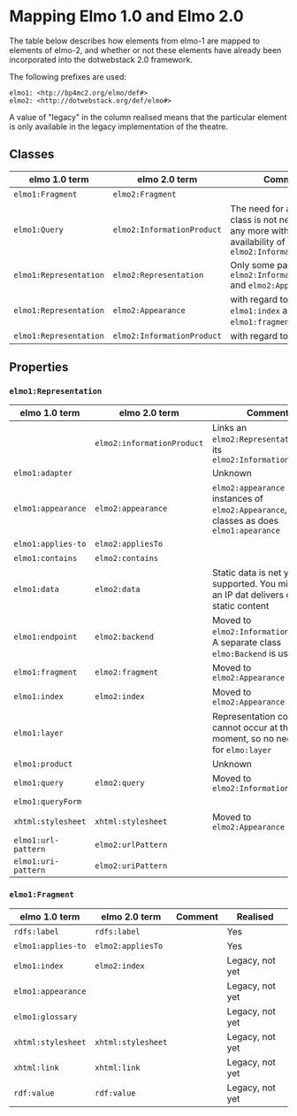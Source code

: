# Mapping Elmo 1.0 and Elmo 2.0

The table below describes how elements from elmo-1 are mapped to elements of elmo-2, and whether or not these elements have already been incorporated into the dotwebstack 2.0 framework.

The following prefixes are used:

    elmo1: <htp://bp4mc2.org/elmo/def#>
    elmo2: <http://dotwebstack.org/def/elmo#>

A value of "legacy" in the column realised means that the particular element is only available in the legacy implementation of the theatre.

## Classes

|elmo 1.0 term|elmo 2.0 term|Comment|Realised
|-------------|-------------|---------|------------
`elmo1:Fragment`|`elmo2:Fragment`||Legacy
`elmo1:Query`|`elmo2:InformationProduct`|The need for a `elmo:Query` class is not necessary any more with the availability of `elmo2:InformationProduct`|Yes
`elmo1:Representation`|`elmo2:Representation`|Only some parts, see also `elmo2:InformationProduct` and `elmo2:Appearance`|Yes
`elmo1:Representation`|`elmo2:Appearance`|with regard to `elmo1:index` and `elmo1:fragment` elements|Legacy
`elmo1:Representation`|`elmo2:InformationProduct`|with regard to `elmo:query`|Yes


## Properties

### `elmo1:Representation`

|elmo 1.0 term|elmo 2.0 term|Comment|Realised
|-------------|-------------|-------|--------
||`elmo2:informationProduct`|Links an `elmo2:Representation` to its `elmo2:InformationProduct`|Yes
|`elmo1:adapter`||Unknown|No
|`elmo1:appearance`|`elmo2:appearance`|`elmo2:appearance maps` to instances of `elmo2:Appearance`, not to classes as does `elmo1:apearance`|Yes
|`elmo1:applies-to`|`elmo2:appliesTo`||No
|`elmo1:contains`|`elmo2:contains`||Yes
|`elmo1:data`|`elmo2:data`|Static data is net yet supported. You might use an IP dat delivers only static content|No
|`elmo1:endpoint`|`elmo2:backend`|Moved to `elmo2:InformationProduct`. A separate class `elmo:Backend` is used.|Moved
|`elmo1:fragment`|`elmo2:fragment`|Moved to `elmo2:Appearance`|Moved
|`elmo1:index`|`elmo2:index`|Moved to `elmo2:Appearance`|Legacy, not yet
|`elmo1:layer`||Representation collision cannot occur at this moment, so no need (yet) for `elmo:layer`|No
|`elmo1:product`||Unknown|No
|`elmo1:query`|`elmo2:query`|Moved to `elmo2:InformationProduct`|Moved
|`elmo1:queryForm`|||No
|`xhtml:stylesheet`|`xhtml:stylesheet`|Moved to `elmo2:Appearance`|Legacy, not yet
|`elmo1:url-pattern`|`elmo2:urlPattern`||Yes
|`elmo1:uri-pattern`|`elmo2:uriPattern`||No

### `elmo1:Fragment`

|elmo 1.0 term|elmo 2.0 term|Comment|Realised
|-------------|-------------|-------|--------
|`rdfs:label`|`rdfs:label`||Yes
|`elmo1:applies-to`|`elmo2:appliesTo`||Yes
|`elmo1:index`|`elmo2:index`||Legacy, not yet
|`elmo1:appearance`|||Legacy, not yet
|`elmo1:glossary`|||Legacy, not yet
|`xhtml:stylesheet`|`xhtml:stylesheet`||Legacy, not yet
|`xhtml:link`|`xhtml:link`||Legacy, not yet
|`rdf:value`|`rdf:value`||Legacy, not yet
